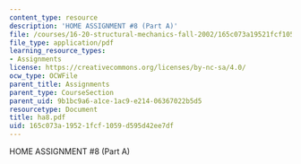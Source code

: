 ```yaml
---
content_type: resource
description: 'HOME ASSIGNMENT #8 (Part A)'
file: /courses/16-20-structural-mechanics-fall-2002/165c073a19521fcf1059d595d42ee7df_ha8.pdf
file_type: application/pdf
learning_resource_types:
- Assignments
license: https://creativecommons.org/licenses/by-nc-sa/4.0/
ocw_type: OCWFile
parent_title: Assignments
parent_type: CourseSection
parent_uid: 9b1bc9a6-a1ce-1ac9-e214-06367022b5d5
resourcetype: Document
title: ha8.pdf
uid: 165c073a-1952-1fcf-1059-d595d42ee7df
---
```

HOME ASSIGNMENT #8 (Part A)